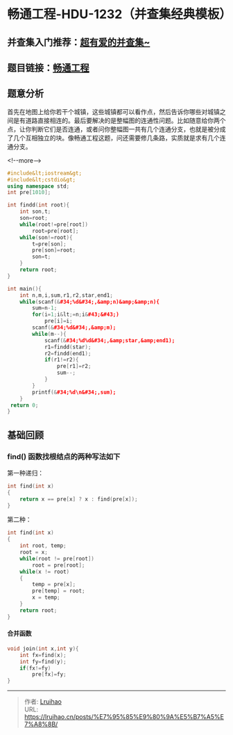 # 畅通工程-HDU-1232（并查集经典模板）


## 并查集入门推荐：[超有爱的并查集~](https://blog.csdn.net/iteye_10189/article/details/82103035)

## 题目链接：[畅通工程](http://acm.hdu.edu.cn/showproblem.php?pid=1232)

## 题意分析

首先在地图上给你若干个城镇，这些城镇都可以看作点，然后告诉你哪些对城镇之间是有道路直接相连的。最后要解决的是整幅图的连通性问题。比如随意给你两个点，让你判断它们是否连通，或者问你整幅图一共有几个连通分支，也就是被分成了几个互相独立的块。像畅通工程这题，问还需要修几条路，实质就是求有几个连通分支。

&lt;!--more--&gt;

```cpp
#include&lt;iostream&gt;
#include&lt;cstdio&gt;
using namespace std;
int pre[1010];

int findd(int root){
    int son,t;
    son=root;
    while(root!=pre[root])
        root=pre[root];
    while(son!=root){
        t=pre[son];
        pre[son]=root;
        son=t;
    }
    return root;
}

int main(){
    int n,m,i,sum,r1,r2,star,end1;
    while(scanf(&#34;%d&#34;,&amp;n)&amp;&amp;n){
        sum=n-1;
        for(i=1;i&lt;=n;i&#43;&#43;)
            pre[i]=i;
        scanf(&#34;%d&#34;,&amp;m);
        while(m--){
            scanf(&#34;%d%d&#34;,&amp;star,&amp;end1);
            r1=findd(star);
            r2=findd(end1);
            if(r1!=r2){
                pre[r1]=r2;
                sum--;
            }
        }
        printf(&#34;%d\n&#34;,sum);
    }
 return 0;
}

```

## 基础回顾

### find() 函数找根结点的两种写法如下

第一种递归：

```C
int find(int x)
{
    return x == pre[x] ? x : find(pre[x]);
}
```

第二种：

```c
int find(int x)
{
    int root, temp;
    root = x;
    while(root != pre[root])
        root = pre[root];
    while(x != root)
    {
        temp = pre[x];
        pre[temp] = root;
        x = temp;
    }
    return root;
}
```

#### 合并函数

```c
void join(int x,int y){
    int fx=find(x);
    int fy=find(y);
    if(fx!=fy)
        pre[fx]=fy;
}
```


---

> 作者: [Lruihao](https://github.com/Lruihao)  
> URL: https://lruihao.cn/posts/%E7%95%85%E9%80%9A%E5%B7%A5%E7%A8%8B/  

